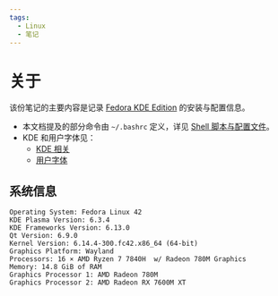```yaml
---
tags:
  - Linux
  - 笔记
---
```


# 关于

该份笔记的主要内容是记录 [Fedora KDE Edition] 的安装与配置信息。

[Fedora KDE Edition]: https://fedoraproject.org/kde/

- 本文档提及的部分命令由 `~/.bashrc` 定义，详见 [Shell 脚本与配置文件](./4-shell-script.md)。
- KDE 和用户字体见：
    - [KDE 相关](./../note-openSUSE/5-kde.md)
    - [用户字体](./../note-openSUSE/6-fonts.md)

## 系统信息

```
Operating System: Fedora Linux 42
KDE Plasma Version: 6.3.4
KDE Frameworks Version: 6.13.0
Qt Version: 6.9.0
Kernel Version: 6.14.4-300.fc42.x86_64 (64-bit)
Graphics Platform: Wayland
Processors: 16 × AMD Ryzen 7 7840H  w/ Radeon 780M Graphics
Memory: 14.8 GiB of RAM
Graphics Processor 1: AMD Radeon 780M
Graphics Processor 2: AMD Radeon RX 7600M XT
```